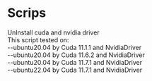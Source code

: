 # Scrips

UnInstall cuda and nvidia driver  
This script tested on:  
--ubuntu20.04 by Cuda 11.1.1 and NvidiaDriver  
--ubuntu20.04 by Cuda 11.6.2 and NvidiaDriver  
--ubuntu20.04 by Cuda 11.7.1 and NvidiaDriver  
--ubuntu22.04 by Cuda 11.7.1 and NvidiaDriver  

